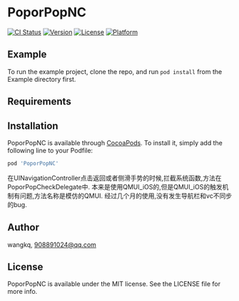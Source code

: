 # PoporPopNC

[![CI Status](https://img.shields.io/travis/wangkq/PoporPopNC.svg?style=flat)](https://travis-ci.org/wangkq/PoporPopNC)
[![Version](https://img.shields.io/cocoapods/v/PoporPopNC.svg?style=flat)](https://cocoapods.org/pods/PoporPopNC)
[![License](https://img.shields.io/cocoapods/l/PoporPopNC.svg?style=flat)](https://cocoapods.org/pods/PoporPopNC)
[![Platform](https://img.shields.io/cocoapods/p/PoporPopNC.svg?style=flat)](https://cocoapods.org/pods/PoporPopNC)

## Example

To run the example project, clone the repo, and run `pod install` from the Example directory first.

## Requirements

## Installation

PoporPopNC is available through [CocoaPods](https://cocoapods.org). To install
it, simply add the following line to your Podfile:

```ruby
pod 'PoporPopNC'
```

在UINavigationController点击返回或者侧滑手势的时候,拦截系统函数,方法在PoporPopCheckDelegate中.
本来是使用QMUI_iOS的,但是QMUI_iOS的触发机制有问题,方法名称是模仿的QMUI.
经过几个月的使用,没有发生导航栏和vc不同步的bug.

## Author

wangkq, 908891024@qq.com

## License

PoporPopNC is available under the MIT license. See the LICENSE file for more info.
